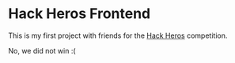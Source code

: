 # Hack Heros Frontend

This is my first project with friends for the [Hack Heros](https://hackheroes.pl/) competition.

No, we did not win :(
